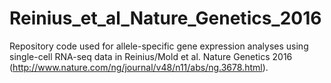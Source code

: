 # Reinius_et_al_Nature_Genetics_2016
Repository code used for allele-specific gene expression analyses using single-cell RNA-seq data in Reinius/Mold et al. Nature Genetics 2016 (http://www.nature.com/ng/journal/v48/n11/abs/ng.3678.html).

